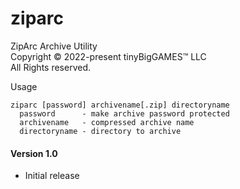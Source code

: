 # ziparc
ZipArc Archive Utility  
Copyright :copyright: 2022-present tinyBigGAMES™ LLC  
All Rights reserved.

Usage  
```Text
ziparc [password] archivename[.zip] directoryname  
  password      - make archive password protected  
  archivename   - compressed archive name  
  directoryname - directory to archive  
```

#### Version 1.0
- Initial release